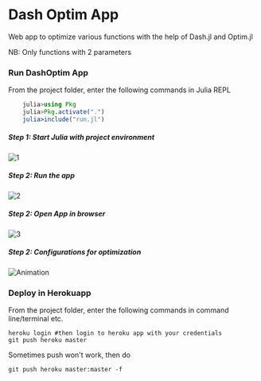 # Dash Optim App
Web app to optimize various functions with the help of Dash.jl and Optim.jl

NB: Only functions with 2 parameters

### Run DashOptim App
From the project folder, enter the following commands in Julia REPL
```julia
    julia>using Pkg
    julia>Pkg.activate(".")
    julia>include("run.jl")
```
##### Step 1: Start Julia with project environment
![1](https://user-images.githubusercontent.com/22251968/132993635-4f1d52ce-07f7-404b-b442-3b98edb06f43.PNG)
##### Step 2: Run the app
![2](https://user-images.githubusercontent.com/22251968/132993640-8be6b1f4-1120-48b7-a422-ab123efb0b60.PNG)
##### Step 2: Open App in browser
![3](https://user-images.githubusercontent.com/22251968/132993642-e3b82795-1b00-4369-8115-4aad2e44f27b.PNG)
##### Step 2: Configurations for optimization
![Animation](![Animation1](https://user-images.githubusercontent.com/22251968/132994748-f696aee1-dc4c-43b4-8275-e78f1c5ce061.gif))

### Deploy in Herokuapp
From the project folder, enter the following commands in command line/terminal etc.
```
heroku login #then login to heroku app with your credentials
git push heroku master
```
Sometimes push won't work, then do

```
git push heroku master:master -f
```